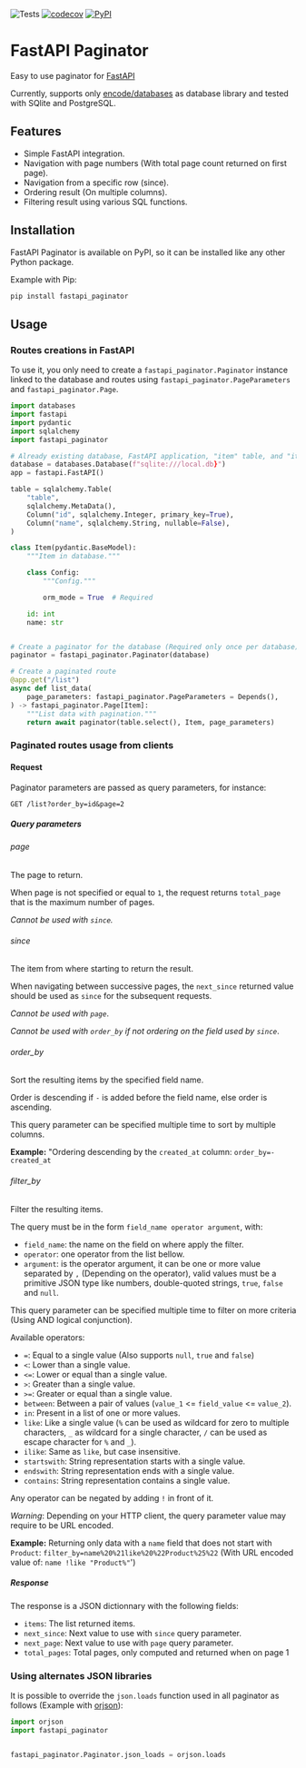 ![Tests](https://github.com/Accelize/fastapi_paginator/workflows/tests/badge.svg)
[![codecov](https://codecov.io/gh/Accelize/fastapi_paginator/branch/main/graph/badge.svg?token=QR5nYeX11F)](https://codecov.io/gh/Accelize/fastapi_paginator)
[![PyPI](https://img.shields.io/pypi/v/fastapi_paginator.svg)](https://pypi.org/project/fastapi_paginator)

# FastAPI Paginator

Easy to use paginator for [FastAPI](https://fastapi.tiangolo.com/)

Currently, supports only [encode/databases](https://github.com/encode/databases) as 
database library and tested with SQlite and PostgreSQL.

## Features

* Simple FastAPI integration.
* Navigation with page numbers (With total page count returned on first page).
* Navigation from a specific row (since).
* Ordering result (On multiple columns).
* Filtering result using various SQL functions.

## Installation

FastAPI Paginator is available on PyPI, so it can be installed like any other Python 
package.

Example with Pip:
```bash
pip install fastapi_paginator
```

## Usage

### Routes creations in FastAPI

To use it, you only need to create a `fastapi_paginator.Paginator` instance linked to
the database and routes
using `fastapi_paginator.PageParameters` and `fastapi_paginator.Page`.

```python
import databases
import fastapi
import pydantic
import sqlalchemy
import fastapi_paginator

# Already existing database, FastAPI application, "item" table, and "item" model
database = databases.Database(f"sqlite:///local.db}")
app = fastapi.FastAPI()

table = sqlalchemy.Table(
    "table",
    sqlalchemy.MetaData(),
    Column("id", sqlalchemy.Integer, primary_key=True),
    Column("name", sqlalchemy.String, nullable=False),
)

class Item(pydantic.BaseModel):
    """Item in database."""

    class Config:
        """Config."""

        orm_mode = True  # Required

    id: int
    name: str


# Create a paginator for the database (Required only once per database)
paginator = fastapi_paginator.Paginator(database)

# Create a paginated route
@app.get("/list")
async def list_data(
    page_parameters: fastapi_paginator.PageParameters = Depends(),
) -> fastapi_paginator.Page[Item]:
    """List data with pagination."""
    return await paginator(table.select(), Item, page_parameters)
```

### Paginated routes usage from clients


#### Request
Paginator parameters are passed as query parameters, for instance:

```http request
GET /list?order_by=id&page=2
```

##### Query parameters

###### page
The page to return.

When page is not specified or equal to `1`, the request returns `total_page` that is
the maximum number of pages.

*Cannot be used with `since`.*

###### since

The item from where starting to return the result.

When navigating between successive pages, the `next_since` returned value should be used
as `since` for the subsequent requests.

*Cannot be used with `page`*.

*Cannot be used with `order_by` if not ordering on the field used by `since`*.

###### order_by
Sort the resulting items by the specified field name.

Order is descending if `-` is added before the field name, else order is ascending.

This query parameter can be specified multiple time to sort by multiple columns.

**Example:**
"Ordering descending by the `created_at` column: `order_by=-created_at`

###### filter_by

Filter the resulting items.

The query must be in the form `field_name operator argument`, with:
  * `field_name`:  the name on the field on where apply the filter.
  * `operator`:  one operator from the list bellow.
  * `argument`: is the operator argument, it can be one or more value separated by `,`
    (Depending on the operator), valid values must be a primitive JSON type like 
    numbers, double-quoted strings, `true`, `false` and `null`.

This query parameter can be specified multiple time to filter on more criteria
(Using AND logical conjunction).

Available operators:
  * `=`: Equal to a single value (Also supports `null`, `true` and `false`)
  * `<`: Lower than a single value.
  * `<=`: Lower or equal than a single value.
  * `>`: Greater than a single value.
  * `>=`: Greater or equal than a single value.
  * `between`: Between a pair of values (`value_1` <= `field_value` <= `value_2`).
  * `in`: Present in a list of one or more values.
  * `like`: Like a single value (`%` can be used as wildcard for zero to multiple
     characters, `_` as wildcard for a single character, `/` can be used as escape
     character for `%` and `_`).
  * `ilike`: Same as `like`, but case insensitive.
  * `startswith`: String representation starts with a single value.
  * `endswith`: String representation ends with a single value.
  * `contains`: String representation contains a single value.

Any operator can be negated by adding `!` in front of it.

*Warning*: Depending on your HTTP client, the query parameter value may require to be
URL encoded.

**Example:**
Returning only data with a `name` field that does not start with
`Product`: `filter_by=name%20%21like%20%22Product%25%22`
(With URL encoded value of: `name !like "Product%"`')

##### Response

The response is a JSON dictionnary with the following fields:
* `items`: The list returned items.
* `next_since`: Next value to use with `since` query parameter.
* `next_page`: Next value to use with `page` query parameter.
* `total_pages`: Total pages, only computed and returned when on page 1

### Using alternates JSON libraries

It is possible to override the `json.loads` function used in all paginator as follows 
(Example with [orjson](https://github.com/ijl/orjson)):

```python
import orjson
import fastapi_paginator


fastapi_paginator.Paginator.json_loads = orjson.loads
```
